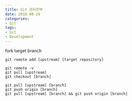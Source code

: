 ```yaml
---
title: Git 관리전략
date: 2018-08-29
categories:
- Git
tags:
- Git
- Development
---
```


fork target branch

~~~console
git remote add [upstream] [target repository]
~~~

```
git remote -v
git pull [upstream]
git checkout [branch]
```

```console
git pull [upstream] [branch]
git push origin [branch]
git pull [upstream] [branch] && git push origin [branch]
```

